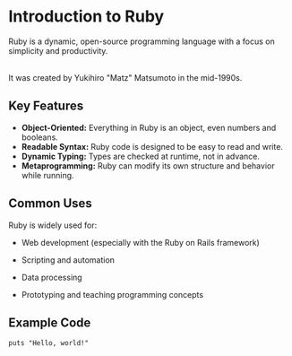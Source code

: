<h1>Introduction to Ruby</h1>

<p>Ruby is a dynamic, open-source programming language with a focus on simplicity and productivity.<br><br>
It was created by Yukihiro "Matz" Matsumoto in the mid-1990s.</p>

<h2>Key Features</h2>

<ul>
<li><strong>Object-Oriented:</strong> Everything in Ruby is an object, even numbers and booleans.</li>
<li><strong>Readable Syntax:</strong> Ruby code is designed to be easy to read and write.</li>
<li><strong>Dynamic Typing:</strong> Types are checked at runtime, not in advance.</li>
<li><strong>Metaprogramming:</strong> Ruby can modify its own structure and behavior while running.</li>
</ul>

<h2>Common Uses</h2>

<p>Ruby is widely used for:<br>
- Web development (especially with the Ruby on Rails framework)<br>
- Scripting and automation<br>
- Data processing<br>
- Prototyping and teaching programming concepts</p>

<h2>Example Code</h2>

<pre><code class="ruby">puts "Hello, world!"
</code></pre>
